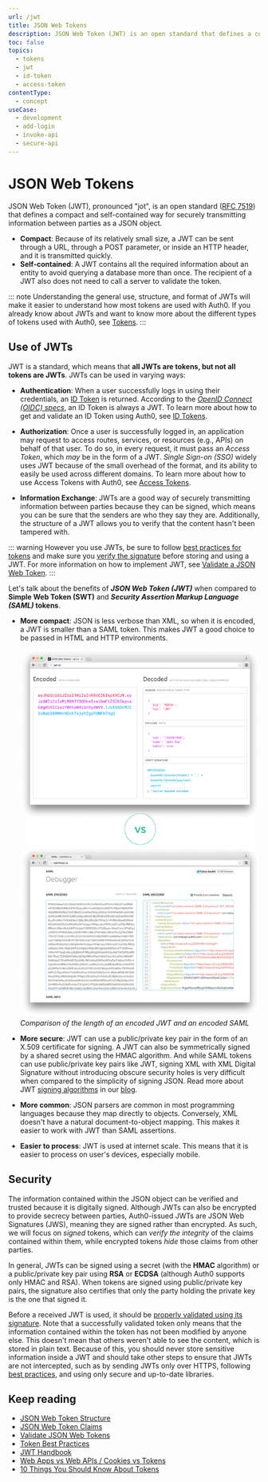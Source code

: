 ```yaml
---
url: /jwt
title: JSON Web Tokens
description: JSON Web Token (JWT) is an open standard that defines a compact and self-contained way for securely transmitting information between parties as a JSON object. Learn the concepts needed to fully understand JWTs.
toc: false
topics:
  - tokens
  - jwt
  - id-token
  - access-token
contentType:
  - concept
useCase:
  - development
  - add-login
  - invoke-api
  - secure-api
---
```

# JSON Web Tokens

JSON Web Token (JWT), pronounced "jot", is an open standard ([RFC 7519](https://tools.ietf.org/html/rfc7519)) that defines a compact and self-contained way for securely transmitting information between parties as a JSON object.

* **Compact**: Because of its relatively small size, a JWT can be sent through a URL, through a POST parameter, or inside an HTTP header, and it is transmitted quickly.
* **Self-contained**: A JWT contains all the required information about an entity to avoid querying a database more than once. The recipient of a JWT also does not need to call a server to validate the token.

::: note
Understanding the general use, structure, and format of JWTs will make it easier to understand how most tokens are used with Auth0. If you already know about JWTs and want to know more about the different types of tokens used with Auth0, see [Tokens](/tokens).
:::

## Use of JWTs

JWT is a standard, which means that **all JWTs are tokens, but not all tokens are JWTs**. JWTs can be used in varying ways:

- **Authentication**: When a user successfully logs in using their credentials, an [ID Token](/tokens/concepts/id-tokens) is returned. According to the <dfn data-key="openid">[OpenID Connect (OIDC) specs](https://openid.net/specs/openid-connect-core-1_0.html#IDToken)</dfn>, an ID Token is always a JWT. To learn more about how to get and validate an ID Token using Auth0, see [ID Tokens](/tokens/concepts/id-tokens).

- **Authorization**: Once a user is successfully logged in, an application may request to access routes, services, or resources (e.g., APIs) on behalf of that user. To do so, in every request, it must pass an <dfn data-key="access-token">Access Token</dfn>, which *may* be in the form of a JWT. <dfn data-key="single-sign-on">Single Sign-on (SSO)</dfn> widely uses JWT because of the small overhead of the format, and its ability to easily be used across different domains. To learn more about how to use Access Tokens with Auth0, see [Access Tokens](/tokens/concepts/access-tokens).

- **Information Exchange**: JWTs are a good way of securely transmitting information between parties because they can be signed, which means you can be sure that the senders are who they say they are. Additionally, the structure of a JWT allows you to verify that the content hasn't been tampered with.

::: warning
However you use JWTs, be sure to follow [best practices for tokens](/best-practices/token-best-practices) and make sure you [verify the signature](/tokens/guides/id-token/validate-id-token#verify-the-signature) before storing and using a JWT. For more information on how to implement JWT, see [Validate a JSON Web Token](/tokens/guides/jwt/validate-jwt).
:::

Let's talk about the benefits of **<dfn data-key="json-web-token">JSON Web Token (JWT)</dfn>** when compared to **Simple Web Token (SWT)** and **<dfn data-key="security-assertion-markup-language">Security Assertion Markup Language (SAML)</dfn> tokens**.

* **More compact**: JSON is less verbose than XML, so when it is encoded, a JWT is smaller than a SAML token. This makes JWT a good choice to be passed in HTML and HTTP environments.

    ![Comparing the length of an encoded JWT and an encoded SAML](/media/articles/jwt/comparing-jwt-vs-saml2.png)
    _Comparison of the length of an encoded JWT and an encoded SAML_

* **More secure**: JWT can use a public/private key pair in the form of an X.509 certificate for signing. A JWT can also be symmetrically signed by a shared secret using the HMAC algorithm. And while SAML tokens can use public/private key pairs like JWT, signing XML with XML Digital Signature without introducing obscure security holes is very difficult when compared to the simplicity of signing JSON. Read more about JWT [signing algorithms](/tokens/concepts/signing-algorithms) in our [blog](https://auth0.com/blog/json-web-token-signing-algorithms-overview/).

* **More common**: JSON parsers are common in most programming languages because they map directly to objects. Conversely, XML doesn't have a natural document-to-object mapping. This makes it easier to work with JWT than SAML assertions.

* **Easier to process**: JWT is used at internet scale. This means that it is easier to process on user's devices, especially mobile.

## Security

The information contained within the JSON object can be verified and trusted because it is digitally signed. Although JWTs can also be encrypted to provide secrecy between parties, Auth0-issued JWTs are JSON Web Signatures (JWS), meaning they are signed rather than encrypted. As such, we will focus on *signed* tokens, which can *verify the integrity* of the claims contained within them, while encrypted tokens *hide* those claims from other parties.

In general, JWTs can be signed using a secret (with the **HMAC** algorithm) or a public/private key pair using **RSA** or **ECDSA** (although Auth0 supports only HMAC and RSA). When tokens are signed using public/private key pairs, the signature also certifies that only the party holding the private key is the one that signed it.

Before a received JWT is used, it should be [properly validated using its signature](/tokens/guides/id-token/validate-id-token#verify-the-signature). Note that a successfully validated token only means that the information contained within the token has not been modified by anyone else. This doesn't mean that others weren't able to see the content, which is stored in plain text. Because of this, you should never store sensitive information inside a JWT and should take other steps to ensure that JWTs are not intercepted, such as by sending JWTs only over HTTPS, following [best practices](/best-practices/token-best-practices), and using only secure and up-to-date libraries.

## Keep reading

* [JSON Web Token Structure](/tokens/references/jwt-structure)
* [JSON Web Token Claims](/tokens/concepts/jwt-claims)
* [Validate JSON Web Tokens](/tokens/guides/jwt/validate-jwt)
* [Token Best Practices](/best-practices/token-best-practices)
* [JWT Handbook](https://auth0.com/resources/ebooks/jwt-handbook)
* [Web Apps vs Web APIs / Cookies vs Tokens](/design/web-apps-vs-web-apis-cookies-vs-tokens)
* [10 Things You Should Know About Tokens](https://auth0.com/blog/ten-things-you-should-know-about-tokens-and-cookies/)

